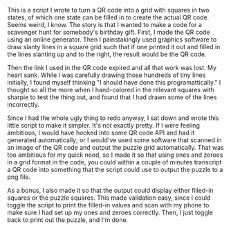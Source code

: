 This is a script I wrote to turn a QR code into a grid with squares in two states, of which one state can be filled in to create the actual QR code. Seems weird, I know. The story is that I wanted to make a code for a scavenger hunt for somebody's birthday gift. First, I made the QR code using an online generator. Then I painstakingly used graphics software to draw slanty lines in a square grid such that if one printed it out and filled in the lines slanting up and to the right, the result would be the QR code.

Then the link I used in the QR code expired and all that work was lost. My heart sank. While I was carefully drawing those hundreds of tiny lines initially, I found myself thinking "I should have done this programattically." I thought so all the more when I hand-colored in the relevant squares with sharpie to test the thing out, and found that I had drawn some of the lines incorrectly.

Since I had the whole ugly thing to redo anyway, I sat down and wrote this little script to make it simpler. It's not exactly pretty. If I were feeling ambitious, I would have hooked into some QR code API and had it generated automatically; or I would've used some software that scanned in an image of the QR code and output the puzzle grid automatically. That was too ambitious for my quick need, so I made it so that using ones and zeroes in a grid format in the code, you could within a couple of minutes transcript a QR code into something that the script could use to output the puzzle to a png file.

As a bonus, I also made it so that the output could display either filled-in squares or the puzzle squares. This made validation easy, since I could toggle the script to print the filled-in values and scan with my phone to make sure I had set up my ones and zeroes correctly. Then, I just toggle back to print out the puzzle, and I'm done.
